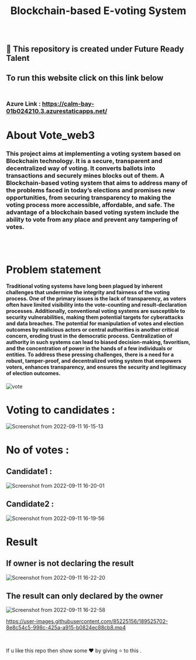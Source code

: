 
#  <p align = "center"> Blockchain-based E-voting System </p>
<br>

##  📌 This repository is created under  Future Ready Talent

## To run this website  click on this link below <br><br>
### Azure Link : https://calm-bay-01b024210.3.azurestaticapps.net/

#  About Vote_web3 

### This project aims at implementing a voting system based on Blockchain technology. It is a secure, transparent and decentralized way of voting. It converts ballots into transactions and securely mines blocks out of them. A Blockchain-based voting system that aims to address many of the problems faced in today’s elections and promises new opportunities, from securing transparency to making the voting process more accessible, affordable, and safe. The advantage of a blockchain based voting system include the ability to vote from any place and prevent any tampering of votes.
<br><br>


#  Problem statement 

#### Traditional voting systems have long been plagued by inherent challenges that undermine the integrity and fairness of the voting process. One of the primary issues is the lack of transparency, as voters often have limited visibility into the vote-counting and result-declaration processes. Additionally, conventional voting systems are susceptible to security vulnerabilities, making them potential targets for cyberattacks and data breaches. The potential for manipulation of votes and election outcomes by malicious actors or central authorities is another critical concern, eroding trust in the democratic process. Centralization of authority in such systems can lead to biased decision-making, favoritism, and the concentration of power in the hands of a few individuals or entities. To address these pressing challenges, there is a need for a robust, tamper-proof, and decentralized voting system that empowers voters, enhances transparency, and ensures the security and legitimacy of election outcomes.

![vote](https://user-images.githubusercontent.com/85225156/189523273-571225c9-3333-458f-b149-4b9d0b3926c3.png)

# Voting to candidates : 


![Screenshot from 2022-09-11 16-15-13](https://user-images.githubusercontent.com/85225156/189523396-9c6db601-fab6-4739-a724-8f20e9ac25f7.png)

# No of votes  :

## Candidate1 :

![Screenshot from 2022-09-11 16-20-01](https://user-images.githubusercontent.com/85225156/189523539-78a4b370-a2c4-4863-836c-29c8d75c21ab.png)

## Candidate2 :

![Screenshot from 2022-09-11 16-19-56](https://user-images.githubusercontent.com/85225156/189523550-118e2f41-2790-4e1d-90df-2e4a690bacb7.png)


# Result

## If owner is not declaring the result 

![Screenshot from 2022-09-11 16-22-20](https://user-images.githubusercontent.com/85225156/189523671-457b1674-df5d-47cc-80f8-59d732eb3731.png)

## The result can only declared by the owner 
![Screenshot from 2022-09-11 16-22-58](https://user-images.githubusercontent.com/85225156/189523667-deee47da-c8b5-4008-8cd0-79866160a31d.png)


https://user-images.githubusercontent.com/85225156/189525702-8e8c54c5-998c-425a-a915-b0824ec88cb8.mp4

<br>

If u like this repo  then  show some ❤️ by giving ⭐ to this  . 
